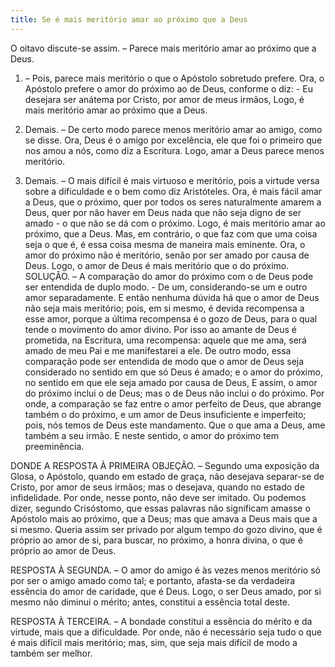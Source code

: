 ```yaml
---
title: Se é mais meritório amar ao próximo que a Deus
---
```


O oitavo discute-se assim. – Parece mais meritório amar ao próximo que a Deus.  

1. – Pois, parece mais meritório o que o Apóstolo sobretudo prefere. Ora, o Apóstolo prefere o amor do próximo ao de Deus, conforme o diz: - Eu desejara ser anátema por Cristo, por amor de meus irmãos, Logo, é mais meritório amar ao próximo que a Deus.  

2. Demais. – De certo modo parece menos meritório amar ao amigo, como se disse. Ora, Deus é o amigo por excelência, ele que foi o primeiro que nos amou a nós, como diz a Escritura. Logo, amar a Deus parece menos meritório.  

3. Demais. – O mais difícil é mais virtuoso e meritório, pois a virtude versa sobre a dificuldade e o bem como diz Aristóteles. Ora, é mais fácil amar a Deus, que o próximo, quer por todos os seres naturalmente amarem a Deus, quer por não haver em Deus nada que não seja digno de ser amado - o que não se dá com o próximo. Logo, é mais meritório amar ao próximo, que a Deus.  Mas, em contrário, o que faz com que uma coisa seja o que é, é essa coisa mesma de maneira mais eminente. Ora, o amor do próximo não é meritório, senão por ser amado por causa de Deus. Logo, o amor de Deus é mais meritório que o do próximo.  SOLUÇÂO. – A comparação do amor do próximo com o de Deus pode ser entendida de duplo modo. - De um, considerando-se um e outro amor separadamente. E então nenhuma dúvida há que o amor de Deus não seja mais meritório; pois, em si mesmo, é devida recompensa a esse amor, porque a última recompensa é o gozo de Deus, para o qual tende o movimento do amor divino. Por isso ao amante de Deus é prometida, na Escritura, uma recompensa: aquele que me ama, será amado de meu Pai e me manifestarei a ele. De outro modo, essa comparação pode ser entendida de modo que o amor de Deus seja considerado no sentido em que só Deus é amado; e o amor do próximo, no sentido em que ele seja amado por causa de Deus, E assim, o amor do próximo inclui o de Deus; mas o de Deus não inclui o do próximo. Por onde, a comparação se faz entre o amor perfeito de Deus, que abrange também o do próximo, e um amor de Deus insuficiente e imperfeito; pois, nós temos de Deus este mandamento. Que o que ama a Deus, ame também a seu irmão. E neste sentido, o amor do próximo tem preeminência.  

DONDE A RESPOSTA À PRIMEIRA OBJEÇÃO. – Segundo uma exposição da Glosa, o Apóstolo, quando em estado de graça, não desejava separar-se de Cristo, por amor de seus irmãos; mas o desejava, quando no estado de infidelidade. Por onde, nesse ponto, não deve ser imitado. Ou podemos dizer, segundo Crisóstomo, que essas palavras não significam amasse o Apóstolo mais ao próximo, que a Deus; mas que amava a Deus mais que a si mesmo. Queria assim ser privado por algum tempo do gozo divino, que é próprio ao amor de si, para buscar, no próximo, a honra divina, o que é próprio ao amor de Deus.  

RESPOSTA À SEGUNDA. – O amor do amigo é às vezes menos meritório só por ser o amigo amado como tal; e portanto, afasta-se da verdadeira essência do amor de caridade, que é Deus. Logo, o ser Deus amado, por si mesmo não diminui o mérito; antes, constitui a essência total deste.  

RESPOSTA À TERCEIRA. – A bondade constitui a essência do mérito e da virtude, mais que a dificuldade. Por onde, não é necessário seja tudo o que é mais difícil mais meritório; mas, sim, que seja mais difícil de modo a também ser melhor.